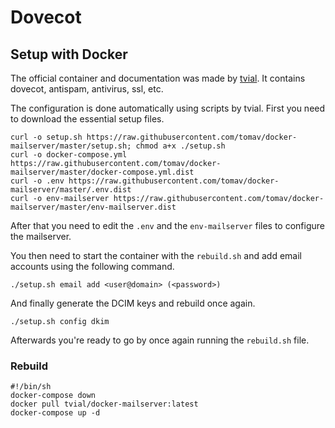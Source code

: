 # Dovecot

## Setup with Docker

The official container and documentation was made by [tvial](https://hub.docker.com/r/tvial/docker-mailserver).
It contains dovecot, antispam, antivirus, ssl, etc.

The configuration is done automatically using scripts by tvial.
First you need to download the essential setup files.

```shell
curl -o setup.sh https://raw.githubusercontent.com/tomav/docker-mailserver/master/setup.sh; chmod a+x ./setup.sh
curl -o docker-compose.yml https://raw.githubusercontent.com/tomav/docker-mailserver/master/docker-compose.yml.dist
curl -o .env https://raw.githubusercontent.com/tomav/docker-mailserver/master/.env.dist
curl -o env-mailserver https://raw.githubusercontent.com/tomav/docker-mailserver/master/env-mailserver.dist
```

After that you need to edit the `.env` and the `env-mailserver` files to
configure the mailserver.

You then need to start the container with the `rebuild.sh` and add email
accounts using the following command.

`./setup.sh email add <user@domain> (<password>)`

And finally generate the DCIM keys and rebuild once again.

`./setup.sh config dkim`

Afterwards you're ready to go by once again running the `rebuild.sh` file.

### Rebuild

```shell
#!/bin/sh
docker-compose down
docker pull tvial/docker-mailserver:latest
docker-compose up -d
```
